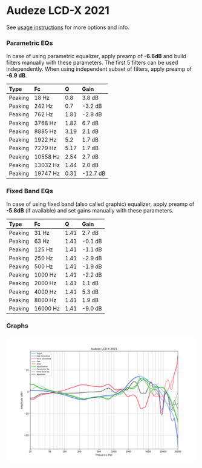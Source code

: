 # Audeze LCD-X 2021
See [usage instructions](https://github.com/jaakkopasanen/AutoEq#usage) for more options and info.

### Parametric EQs
In case of using parametric equalizer, apply preamp of **-6.6dB** and build filters manually
with these parameters. The first 5 filters can be used independently.
When using independent subset of filters, apply preamp of **-6.9 dB**.

| Type    | Fc       |    Q | Gain     |
|:--------|:---------|:-----|:---------|
| Peaking | 18 Hz    | 0.8  | 3.8 dB   |
| Peaking | 242 Hz   | 0.7  | -3.2 dB  |
| Peaking | 762 Hz   | 1.81 | -2.8 dB  |
| Peaking | 3768 Hz  | 1.82 | 6.7 dB   |
| Peaking | 8885 Hz  | 3.19 | 2.1 dB   |
| Peaking | 1922 Hz  | 5.2  | 1.7 dB   |
| Peaking | 7279 Hz  | 5.17 | 1.7 dB   |
| Peaking | 10558 Hz | 2.54 | 2.7 dB   |
| Peaking | 13032 Hz | 1.44 | 2.0 dB   |
| Peaking | 19747 Hz | 0.31 | -12.7 dB |

### Fixed Band EQs
In case of using fixed band (also called graphic) equalizer, apply preamp of **-5.8dB**
(if available) and set gains manually with these parameters.

| Type    | Fc       |    Q | Gain    |
|:--------|:---------|:-----|:--------|
| Peaking | 31 Hz    | 1.41 | 2.7 dB  |
| Peaking | 63 Hz    | 1.41 | -0.1 dB |
| Peaking | 125 Hz   | 1.41 | -1.1 dB |
| Peaking | 250 Hz   | 1.41 | -2.9 dB |
| Peaking | 500 Hz   | 1.41 | -1.9 dB |
| Peaking | 1000 Hz  | 1.41 | -2.2 dB |
| Peaking | 2000 Hz  | 1.41 | 1.1 dB  |
| Peaking | 4000 Hz  | 1.41 | 5.3 dB  |
| Peaking | 8000 Hz  | 1.41 | 1.9 dB  |
| Peaking | 16000 Hz | 1.41 | -9.0 dB |

### Graphs
![](./Audeze%20LCD-X%202021.png)